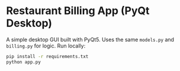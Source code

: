 # Restaurant Billing App (PyQt Desktop)

A simple desktop GUI built with PyQt5. Uses the same `models.py` and `billing.py` for logic.
Run locally:
```bash
pip install -r requirements.txt
python app.py
```
